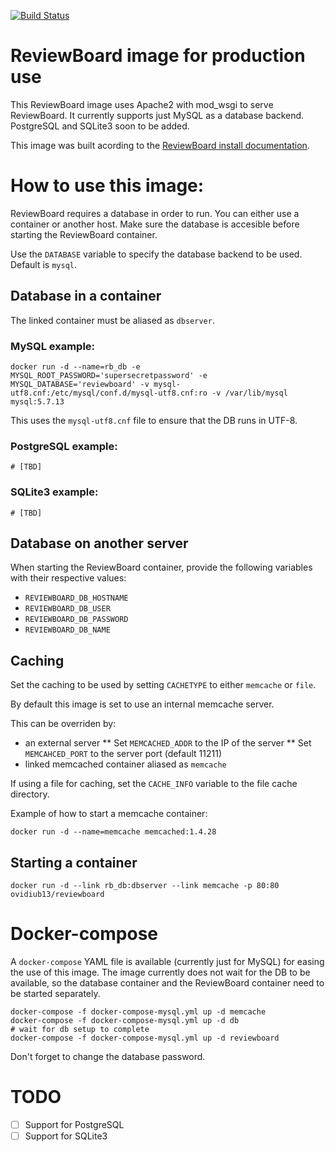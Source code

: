 [![Build Status](https://travis-ci.org/ovidiub13/reviewboard-docker.svg?branch=master)](https://travis-ci.org/ovidiub13/reviewboard-docker)

# ReviewBoard image for production use

This ReviewBoard image uses Apache2 with mod_wsgi to serve ReviewBoard. It currently supports just MySQL as a database backend. PostgreSQL and SQLite3 soon to be added.

This image was built acording to the [ReviewBoard install documentation](https://www.reviewboard.org/docs/manual/2.5/admin/installation/linux/).

# How to use this image:

ReviewBoard requires a database in order to run. You can either use a container or another host. Make sure the database is accesible before starting the ReviewBoard container.

Use the `DATABASE` variable to specify the database backend to be used. Default is `mysql`.

## Database in a container

The linked container must be aliased as `dbserver`.

### MySQL example:

    docker run -d --name=rb_db -e MYSQL_ROOT_PASSWORD='supersecretpassword' -e MYSQL_DATABASE='reviewboard' -v mysql-utf8.cnf:/etc/mysql/conf.d/mysql-utf8.cnf:ro -v /var/lib/mysql mysql:5.7.13

This uses the `mysql-utf8.cnf` file to ensure that the DB runs in UTF-8.

### PostgreSQL example:

    # [TBD]

### SQLite3 example:

    # [TBD]

## Database on another server

When starting the ReviewBoard container, provide the following variables with their respective values:

* `REVIEWBOARD_DB_HOSTNAME`
* `REVIEWBOARD_DB_USER`
* `REVIEWBOARD_DB_PASSWORD`
* `REVIEWBOARD_DB_NAME`

## Caching

Set the caching to be used by setting `CACHETYPE` to either `memcache` or `file`.

By default this image is set to use an internal memcache server.

This can be overriden by:
* an external server
** Set `MEMCACHED_ADDR` to the IP of the server
** Set `MEMCAHCED_PORT` to the server port (default 11211)
* linked memcached container aliased as `memcache`

If using a file for caching, set the `CACHE_INFO` variable to the file cache directory.

Example of how to start a memcache container:

    docker run -d --name=memcache memcached:1.4.28

## Starting a container

    docker run -d --link rb_db:dbserver --link memcache -p 80:80 ovidiub13/reviewboard

# Docker-compose

A `docker-compose` YAML file is available (currently just for MySQL) for easing the use of this image.
The image currently does not wait for the DB to be available, so the database container and the ReviewBoard container need to be started separately.

    docker-compose -f docker-compose-mysql.yml up -d memcache
    docker-compose -f docker-compose-mysql.yml up -d db
    # wait for db setup to complete
    docker-compose -f docker-compose-mysql.yml up -d reviewboard

Don't forget to change the database password.

# TODO

- [ ] Support for PostgreSQL
- [ ] Support for SQLite3
